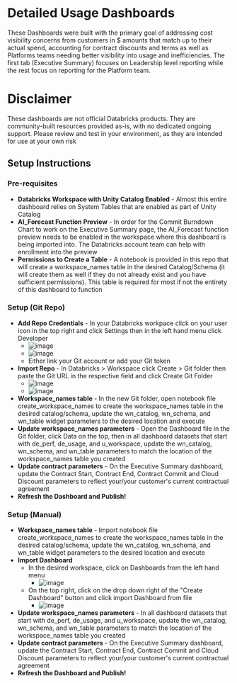 # Detailed Usage Dashboards

These Dashboards were built with the primary goal of addressing cost visibility concerns from customers in $ amounts that match up to their actual spend, accounting for contract discounts and terms as well as Platforms teams needing better visibility into usage and inefficiencies. The first tab (Executive Summary) focuses on Leadership level reporting while the rest focus on reporting for the Platform team.

# Disclaimer

These dashboards are not official Databricks products. They are community-built resources provided as-is, with no dedicated ongoing support. Please review and test in your environment, as they are intended for use at your own risk

## Setup Instructions

### Pre-requisites
- **Databricks Workspace with Unity Catalog Enabled** - Almost this entire dashboard relies on System Tables that are enabled as part of Unity Catalog  
- **AI_Forecast Function Preview** - In order for the Commit Burndown Chart to work on the Executive Summary page, the AI_Forecast function preview needs to be enabled in the workspace where this dashboard is being imported into. The Databricks account team can help with enrollment into the preview
- **Permissions to Create a Table** - A notebook is provided in this repo that will create a workspace_names table in the desired Catalog/Schema (it will create them as well if they do not already exist and you have sufficient permissions). This table is required for most if not the entirety of this dashboard to function 


### Setup (Git Repo)
- **Add Repo Credentials** - In your Databricks workpace click on your user icon in the top right and click Settings then in the left hand menu click Developer
  - ![image](https://github.com/user-attachments/assets/2d4e9c38-e3b4-4199-ac53-5522a15cbe81)
  - ![image](https://github.com/user-attachments/assets/9e463cc4-009e-4acf-ab9d-ab36499b70a3)
  - Either link your Git account or add your Git token
- **Import Repo** - In Databricks > Workspace click Create > Git folder then paste the Git URL in the respective field and click Create Git Folder
  - ![image](https://github.com/user-attachments/assets/92767f56-bead-47a9-bcb7-77115913cc1a)
  - ![image](https://github.com/user-attachments/assets/602d0438-2870-4226-ba13-d9d29e71ad95)
- **Workspace_names table** - In the new Git folder, open notebook file create_workspace_names to create the workspace_names table in the desired catalog/schema, update the wn_catalog, wn_schema, and wn_table widget parameters to the desired location and execute
- **Update workspace_names parameters** - Open the Dashboard file in the Git folder, click Data on the top, then in all dashboard datasets that start with de_perf, de_usage, and u_workspace, update the wn_catalog, wn_schema, and wn_table parameters to match the location of the workspace_names table you created
- **Update contract parameters** - On the Executive Summary dashboard, update the Contract Start, Contract End, Contract Commit and Cloud Discount parameters to reflect your/your customer's current contractual agreement
- **Refresh the Dashboard and Publish!**
 

### Setup (Manual)
- **Workspace_names table** - Import notebook file create_workspace_names to create the workspace_names table in the desired catalog/schema, update the wn_catalog, wn_schema, and wn_table widget parameters to the desired location and execute
- **Import Dashboard**
  - In the desired workspace, click on Dashboards from the left hand menu
    - ![image](https://github.com/user-attachments/assets/ed38eb14-1e05-4fa3-9182-9fc91f4ff978)
  - On the top right, click on the drop down right of the "Create Dashboard" button and click import Dashboard from file
    - ![image](https://github.com/user-attachments/assets/8ddcfc28-c645-479e-b4d0-098d5b65be16)
- **Update workspace_names parameters** - In all dashboard datasets that start with de_perf, de_usage, and u_workspace, update the wn_catalog, wn_schema, and wn_table parameters to match the location of the workspace_names table you created
- **Update contract parameters** - On the Executive Summary dashboard, update the Contract Start, Contract End, Contract Commit and Cloud Discount parameters to reflect your/your customer's current contractual agreement
- **Refresh the Dashboard and Publish!**
